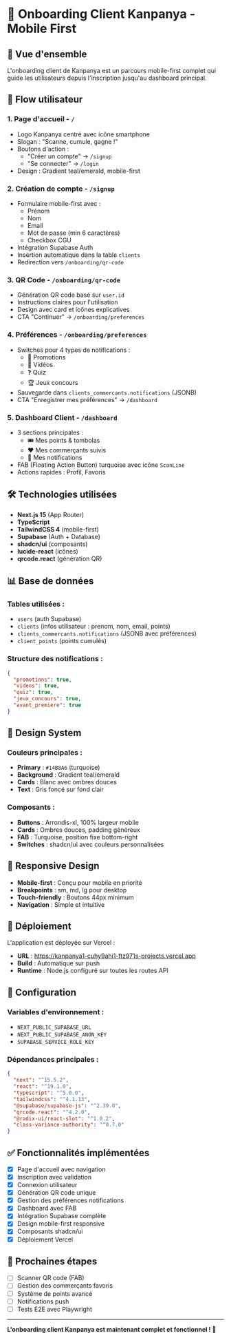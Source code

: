 # 🚀 Onboarding Client Kanpanya - Mobile First

## 📱 Vue d'ensemble

L'onboarding client de Kanpanya est un parcours mobile-first complet qui guide les utilisateurs depuis l'inscription jusqu'au dashboard principal.

## 🎯 Flow utilisateur

### 1. **Page d'accueil** - `/`
- Logo Kanpanya centré avec icône smartphone
- Slogan : "Scanne, cumule, gagne !"
- Boutons d'action :
  - "Créer un compte" → `/signup`
  - "Se connecter" → `/login`
- Design : Gradient teal/emerald, mobile-first

### 2. **Création de compte** - `/signup`
- Formulaire mobile-first avec :
  - Prénom
  - Nom
  - Email
  - Mot de passe (min 6 caractères)
  - Checkbox CGU
- Intégration Supabase Auth
- Insertion automatique dans la table `clients`
- Redirection vers `/onboarding/qr-code`

### 3. **QR Code** - `/onboarding/qr-code`
- Génération QR code basé sur `user.id`
- Instructions claires pour l'utilisation
- Design avec card et icônes explicatives
- CTA "Continuer" → `/onboarding/preferences`

### 4. **Préférences** - `/onboarding/preferences`
- Switches pour 4 types de notifications :
  - 📣 Promotions
  - 🎥 Vidéos
  - ❓ Quiz
  - 🏆 Jeux concours
- Sauvegarde dans `clients_commercants.notifications` (JSONB)
- CTA "Enregistrer mes préférences" → `/dashboard`

### 5. **Dashboard Client** - `/dashboard`
- 3 sections principales :
  - 🎟 Mes points & tombolas
  - ❤️ Mes commerçants suivis
  - 🔔 Mes notifications
- FAB (Floating Action Button) turquoise avec icône `ScanLine`
- Actions rapides : Profil, Favoris

## 🛠️ Technologies utilisées

- **Next.js 15** (App Router)
- **TypeScript**
- **TailwindCSS 4** (mobile-first)
- **Supabase** (Auth + Database)
- **shadcn/ui** (composants)
- **lucide-react** (icônes)
- **qrcode.react** (génération QR)

## 📊 Base de données

### Tables utilisées :
- `users` (auth Supabase)
- `clients` (infos utilisateur : prenom, nom, email, points)
- `clients_commercants.notifications` (JSONB avec préférences)
- `client_points` (points cumulés)

### Structure des notifications :
```json
{
  "promotions": true,
  "videos": true,
  "quiz": true,
  "jeux_concours": true,
  "avant_premiere": true
}
```

## 🎨 Design System

### Couleurs principales :
- **Primary** : `#14B8A6` (turquoise)
- **Background** : Gradient teal/emerald
- **Cards** : Blanc avec ombres douces
- **Text** : Gris foncé sur fond clair

### Composants :
- **Buttons** : Arrondis-xl, 100% largeur mobile
- **Cards** : Ombres douces, padding généreux
- **FAB** : Turquoise, position fixe bottom-right
- **Switches** : shadcn/ui avec couleurs personnalisées

## 📱 Responsive Design

- **Mobile-first** : Conçu pour mobile en priorité
- **Breakpoints** : sm, md, lg pour desktop
- **Touch-friendly** : Boutons 44px minimum
- **Navigation** : Simple et intuitive

## 🚀 Déploiement

L'application est déployée sur Vercel :
- **URL** : https://kanpanya1-cuhy9ahi1-ftz971s-projects.vercel.app
- **Build** : Automatique sur push
- **Runtime** : Node.js configuré sur toutes les routes API

## 🔧 Configuration

### Variables d'environnement :
- `NEXT_PUBLIC_SUPABASE_URL`
- `NEXT_PUBLIC_SUPABASE_ANON_KEY`
- `SUPABASE_SERVICE_ROLE_KEY`

### Dépendances principales :
```json
{
  "next": "^15.5.2",
  "react": "^19.1.0",
  "typescript": "^5.0.0",
  "tailwindcss": "^4.1.13",
  "@supabase/supabase-js": "^2.39.0",
  "qrcode.react": "^4.2.0",
  "@radix-ui/react-slot": "^1.0.2",
  "class-variance-authority": "^0.7.0"
}
```

## ✅ Fonctionnalités implémentées

- [x] Page d'accueil avec navigation
- [x] Inscription avec validation
- [x] Connexion utilisateur
- [x] Génération QR code unique
- [x] Gestion des préférences notifications
- [x] Dashboard avec FAB
- [x] Intégration Supabase complète
- [x] Design mobile-first responsive
- [x] Composants shadcn/ui
- [x] Déploiement Vercel

## 🎯 Prochaines étapes

- [ ] Scanner QR code (FAB)
- [ ] Gestion des commerçants favoris
- [ ] Système de points avancé
- [ ] Notifications push
- [ ] Tests E2E avec Playwright

---

**L'onboarding client Kanpanya est maintenant complet et fonctionnel ! 🎉**
